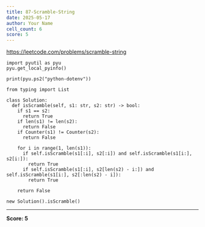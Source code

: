 ```yaml
---
title: 87-Scramble-String
date: 2025-05-17
author: Your Name
cell_count: 6
score: 5
---
```


https://leetcode.com/problems/scramble-string


```
import pyutil as pyu
pyu.get_local_pyinfo()
```


```
print(pyu.ps2("python-dotenv"))
```


```
from typing import List
```


```
class Solution:
  def isScramble(self, s1: str, s2: str) -> bool:
    if s1 == s2:
      return True
    if len(s1) != len(s2):
      return False
    if Counter(s1) != Counter(s2):
      return False

    for i in range(1, len(s1)):
      if self.isScramble(s1[:i], s2[:i]) and self.isScramble(s1[i:], s2[i:]):
        return True
      if self.isScramble(s1[:i], s2[len(s2) - i:]) and self.isScramble(s1[i:], s2[:len(s2) - i]):
        return True

    return False
```


```
new Solution().isScramble()
```


---
**Score: 5**